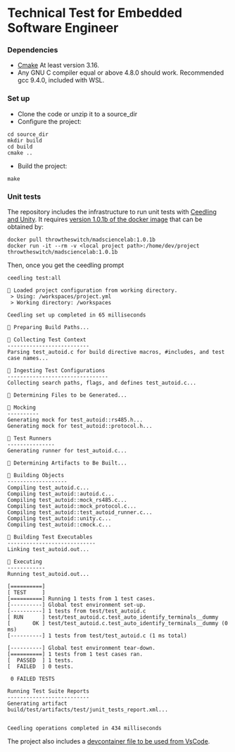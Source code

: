# Technical Test for Embedded Software Engineer #

### Dependencies ###

* [Cmake](https://cmake.org/) At least version 3.16.
* Any GNU C compiler equal or above 4.8.0 should work. Recommended gcc 9.4.0, included with WSL.

### Set up

* Clone the code or unzip it to a source_dir
* Configure the project:

```
cd source_dir
mkdir build
cd build
cmake ..
```

* Build the project:

```
make
```

### Unit tests

The repository includes the infrastructure to run unit tests with [Ceedling and Unity](https://www.throwtheswitch.org/ceedling). It requires [version 1.0.1b of the docker image](https://github.com/ThrowTheSwitch/MadScienceLabDocker/releases/tag/1.0.1b) that can be obtained by:

```
docker pull throwtheswitch/madsciencelab:1.0.1b
docker run -it --rm -v <local project path>:/home/dev/project throwtheswitch/madsciencelab:1.0.1b
```

Then, once you get the ceedling prompt

```
ceedling test:all

🚧 Loaded project configuration from working directory.
 > Using: /workspaces/project.yml
 > Working directory: /workspaces

Ceedling set up completed in 65 milliseconds

👟 Preparing Build Paths...

👟 Collecting Test Context
--------------------------
Parsing test_autoid.c for build directive macros, #includes, and test case names...

👟 Ingesting Test Configurations
--------------------------------
Collecting search paths, flags, and defines test_autoid.c...

👟 Determining Files to be Generated...

👟 Mocking
----------
Generating mock for test_autoid::rs485.h...
Generating mock for test_autoid::protocol.h...

👟 Test Runners
---------------
Generating runner for test_autoid.c...

👟 Determining Artifacts to Be Built...

👟 Building Objects
-------------------
Compiling test_autoid.c...
Compiling test_autoid::autoid.c...
Compiling test_autoid::mock_rs485.c...
Compiling test_autoid::mock_protocol.c...
Compiling test_autoid::test_autoid_runner.c...
Compiling test_autoid::unity.c...
Compiling test_autoid::cmock.c...

👟 Building Test Executables
----------------------------
Linking test_autoid.out...

👟 Executing
------------
Running test_autoid.out...

[==========]
[ TEST     ]
[==========] Running 1 tests from 1 test cases.
[----------] Global test environment set-up.
[----------] 1 tests from test/test_autoid.c
[ RUN      ] test/test_autoid.c.test_auto_identify_terminals__dummy
[       OK ] test/test_autoid.c.test_auto_identify_terminals__dummy (0 ms)
[----------] 1 tests from test/test_autoid.c (1 ms total)

[----------] Global test environment tear-down.
[==========] 1 tests from 1 test cases ran.
[  PASSED  ] 1 tests.
[  FAILED  ] 0 tests.

 0 FAILED TESTS

Running Test Suite Reports
--------------------------
Generating artifact build/test/artifacts/test/junit_tests_report.xml...


Ceedling operations completed in 434 milliseconds
```

The project also includes a [devcontainer file to be used from VsCode](https://code.visualstudio.com/docs/devcontainers/containers).